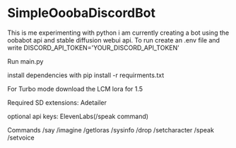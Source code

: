 # SimpleOoobaDiscordBot
This is me experimenting with python i am currently creating a bot using the oobabot api and stable diffusion webui api.
To run create an .env file and write
 DISCORD_API_TOKEN='YOUR_DISCORD_API_TOKEN'

 Run main.py
 
 install dependencies with pip install -r requirments.txt

For Turbo mode download the LCM lora for 1.5

Required SD extensions: Adetailer

optional api keys:
ElevenLabs(/speak command)


 Commands
 /say 
 /imagine
 /getloras
/sysinfo
/drop
/setcharacter
/speak
/setvoice

